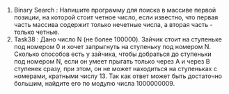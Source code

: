 1) Binary Search : 
  Напишите программу для поиска в массиве первой позиции, на которой стоит четное число, если известно, что первая часть массива содержит только нечетные числа, а вторая часть - только четные.
2) Task38 :
  Дано число N (не более 100000). Зайчик стоит на ступеньке под номером 0 и хочет запрыгнуть на ступеньку под номером N. Сколько способов есть у зайчика, чтобы добраться до ступеньки под номером N, если он умеет прыгать только через A и через B ступенек сразу, при этом, он не может находиться на ступеньках с номерами, кратными числу 13. Так как ответ может быть достаточно большим, найдите его по модулю числа 1000000009.
